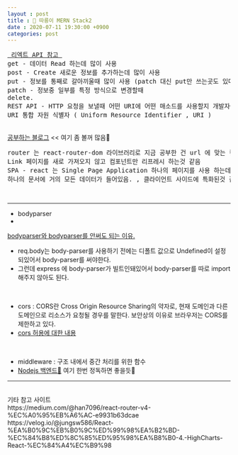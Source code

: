 ```yaml
---
layout : post
title : 🛴 따릉이 MERN Stack2
date : 2020-07-11 19:30:00 +0900
categories: post
---
```


<pre>
<a href="https://velog.io/@johnque/React-API-%EC%97%B0%EB%8F%99-v9k692txn5"> 리엑트 API 참고 </a>
get - 데이터 Read 하는데 많이 사용
post - Create 새로운 정보를 추가하는데 많이 사용
put - 정보를 통째로 갈아끼울때 많이 사용 (patch 대신 put만 쓰는곳도 있다고 함.)
patch - 정보중 일부를 특정 방식으로 변경할때
delete.
REST API - HTTP 요청을 보낼때 어떤 URI에 어떤 매소드를 사용할지 개발자들사이의 형식
URI 통합 자원 식별자 ( Uniform Resource Identifier , URI )
</pre>
<br>
<a href="https://gongbu-ing.tistory.com/45">공부하는 블로그</a> << 여기 좀 볼꺼 많음🎈
<pre>
router 는 react-router-dom 라이브러리로 지금 공부한 건 url 에 맞는 컴포넌트를 가져옴, 가져오는데 여러가지 기능이 있음
Link 페이지를 새로 가져오지 않고 컴포넌트만 리프레시 하는것 같음
SPA - react 는 Single Page Application 하나의 페이지를 사용 하는데 특화 된것
하나의 문서에 거의 모든 데이터가 들어있음. , 클라이언트 사이드에 특화된것 같음.
</pre>
<br>

---

- bodyparser
- <a href="https://medium.com/@chullino/1%EB%B6%84-%ED%8C%A8%ED%82%A4%EC%A7%80-%EC%86%8C%EA%B0%9C-body-parser%EB%A5%BC-%EC%86%8C%EA%B0%9C%ED%95%A9%EB%8B%88%EB%8B%A4-%ED%95%98%EC%A7%80%EB%A7%8C-body-parser%EB%A5%BC-%EC%93%B0%EC%A7%80-%EB%A7%88%EC%84%B8%EC%9A%94-bc3cbe0b2fd">
bodyparser와 bodyparser를 안써도 되는 이유. 
</a>
<br>

- req.body는 body-parser를 사용하기 전에는 디폴트 값으로 Undefined이 설정되있어서 body-parser를 써야한다.
- 그런데 express 에 body-parser가 빌트인돼있어서 body-parser를 따로 import 해주지 않아도 된다.

<br>

- cors : CORS란 Cross Origin Resource Sharing의 약자로, 현재 도메인과 다른 도메인으로 리소스가 요청될 경우를 말한다. 보안상의 이유로 브라우저는 CORS를 제한하고 있다.
- <a href="http://guswnsxodlf.github.io/enable-CORS-on-express">cors 허용에 대한 내용 </a>

<br>

- middleware : 구조 내에서 중간 처리를 위한 함수
- <a href="https://baked-corn.tistory.com/48">Nodejs 백엔드🎈</a> 여기 한번 정독하면 좋을듯🎈

---

<br>
기타 참고 사이트<br>
https://medium.com/@han7096/react-router-v4-%EC%A0%95%EB%A6%AC-e9931b63dcae<br>
https://velog.io/@jungsw586/React-%EA%B0%9C%EB%B0%9C%ED%99%98%EA%B2%BD-%EC%84%B8%ED%8C%85%ED%95%98%EA%B8%B0-4.-HighCharts-React-%EC%84%A4%EC%B9%98<br>

